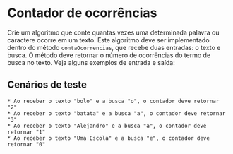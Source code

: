 # Contador de ocorrências
Crie um algoritmo que conte quantas vezes uma determinada palavra ou caractere ocorre em um texto. Este algoritmo deve ser implementado dentro do método `contaOcorrencias`, que recebe duas entradas: o texto e busca. O método deve retornar o número de ocorrências do termo de busca no texto.
Veja alguns exemplos de entrada e saída:

  ## Cenários de teste

    * Ao receber o texto "bolo" e a busca "o", o contador deve retornar "2"
    * Ao receber o texto "batata" e a busca "a", o contador deve retornar "3"
    * Ao receber o texto "Alejandro" e a busca "a", o contador deve retornar "1"
    * Ao receber o texto "Uma Escola" e a busca "e", o contador deve retornar "0"
